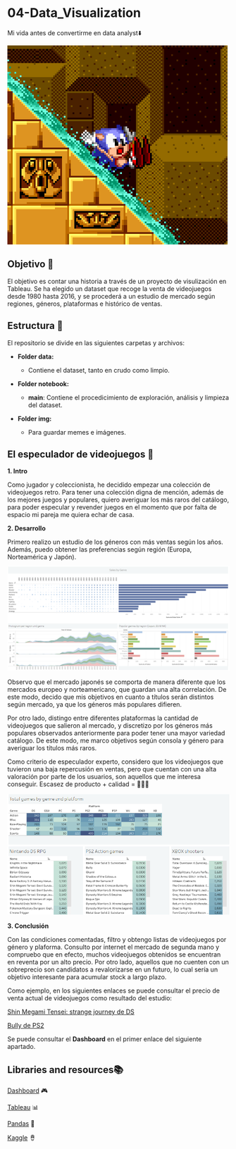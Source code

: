 # 04-Data_Visualization

Mi vida antes de convertirme en data analyst⬇️

![sonic](https://github.com/charlieciordia/04-Data_Visualization/blob/main/img/sonic.gif)


## Objetivo 🎯

El objetivo es contar una historia a través de un proyecto de visulización en Tableau. Se ha elegido un dataset que recoge la venta de videojuegos desde 1980 hasta 2016, y se procederá a un estudio de mercado según regiones, géneros, plataformas e histórico de ventas.


## Estructura 📂

El repositorio se divide en las siguientes carpetas y archivos:

- **Folder data:**
   - Contiene el dataset, tanto en crudo como limpio.

- **Folder notebook:**
   - **main**: Contiene el procedicimiento de exploración, análisis y limpieza del dataset.

- **Folder img:**
   - Para guardar memes e imágenes.


## El especulador de videojuegos 👾

**1. Intro**

Como jugador y coleccionista, he decidido empezar una colección de videojuegos retro. Para tener una colección digna de mención, además de los mejores juegos y populares, quiero averiguar los más raros del catálogo, para poder especular y revender juegos en el momento que por falta de espacio mi pareja me quiera echar de casa.

**2. Desarrollo**

Primero realizo un estudio de los géneros con más ventas según los años. Además, puedo obtener las preferencias según región (Europa, Norteamérica y Japón).

![sales_genres](https://github.com/charlieciordia/04-Data_Visualization/blob/main/img/sales_genres.png)

Observo que el mercado japonés se comporta de manera diferente que los mercados europeo y norteamericano, que guardan una alta correlación. De este modo, decido que mis objetivos en cuanto a títulos serán distintos según mercado, ya que los géneros más populares difieren.

Por otro lado, distingo entre diferentes plataformas la cantidad de videojuegos que salieron al mercado, y discretizo por los géneros más populares observados anteriormente para poder tener una mayor variedad catálogo. De este modo, me marco objetivos según consola y género para averiguar los títulos más raros.

Como criterio de especulador experto, considero que los videojuegos que tuvieron una baja repercusión en ventas, pero que cuentan con una alta valoración por parte de los usuarios, son aquellos que me interesa conseguir. Escasez de producto + calidad = 💸💸💸

![games_obj](https://github.com/charlieciordia/04-Data_Visualization/blob/main/img/games_obj.png)


**3. Conclusión**

Con las condiciones comentadas, filtro y obtengo listas de videojuegos por género y plaforma. Consulto por internet el mercado de segunda mano y compruebo que en efecto, muchos videojuegos obtenidos se encuentran en reventa por un alto precio. Por otro lado, aquellos que no cuenten con un sobreprecio son candidatos a revalorizarse en un futuro, lo cual sería un objetivo interesante para acumular stock a largo plazo.

Como ejemplo, en los siguientes enlaces se puede consultar el precio de venta actual de videojuegos como resultado del estudio:

[Shin Megami Tensei: strange journey de DS](https://www.ebay.es/sch/i.html?_from=R40&_trksid=p2334524.m570.l1313&_nkw=shin+megami+tensei+strange+journey+ds&_sacat=0&LH_TitleDesc=0&_odkw=shin+megami+tensei+strange+journeyds&_osacat=0)

[Bully de PS2](https://www.ebay.es/sch/i.html?_from=R40&_trksid=p2334524.m570.l1313&_nkw=bully+ps2&_sacat=0&LH_TitleDesc=0&_odkw=shin+megami+tensei+strange+journey+ds&_osacat=0)

Se puede consultar el **Dashboard** en el primer enlace del siguiente apartado.


## Libraries and resources📚
 
[Dashboard](https://public.tableau.com/app/profile/carlos.ciordia/viz/Videogamessales_16997268251410/Dashboard12) 🎮

[Tableau](https://www.tableau.com/) 📊

[Pandas](https://pandas.pydata.org/docs/) 🐼

[Kaggle](https://www.kaggle.com/datasets/gregorut/videogamesales) 🪘

